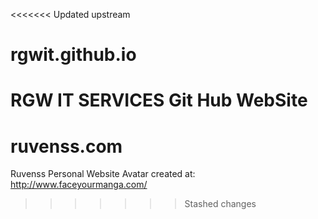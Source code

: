 <<<<<<< Updated upstream
# rgwit.github.io
RGW IT SERVICES
Git Hub WebSite
=======
# ruvenss.com
Ruvenss Personal Website
Avatar created at: http://www.faceyourmanga.com/
>>>>>>> Stashed changes
